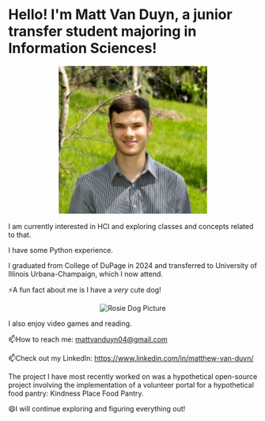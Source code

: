 

<!--
**MattV15/MattV15** is a ✨ _special_ ✨ repository because its `README.md` (this file) appears on your GitHub profile.

Here are some ideas to get you started:

- 🔭 I’m currently working on ...
- 🌱 I’m currently learning ...
- 👯 I’m looking to collaborate on ...
- 🤔 I’m looking for help with ...
- 💬 Ask me about ...
- 📫 How to reach me: ...
- 😄 Pronouns: ...
- ⚡ Fun fact: ...
-->
# Hello! I'm Matt Van Duyn, a junior transfer student majoring in Information Sciences!    
 <p align="center">
  <img src="2025-03-10 15_24_25.jpg" width="300" alt="Matt Van Duyn"/>
  <br>
  <em></em>

I am currently interested in HCI and exploring classes and concepts related to that. 

I have some Python experience.

I graduated from College of DuPage in 2024 and transferred to University of Illinois Urbana-Champaign, which I now attend.

⚡A fun fact about me is I have a _very_ cute dog!  
<p align="center">
  <img src="Rosie.jpg" width="300" alt="Rosie Dog Picture"/>
  <br>
  <em></em>

I also enjoy video games and reading. 


📫How to reach me: mattvanduyn04@gmail.com  

📫Check out my LinkedIn: https://www.linkedin.com/in/matthew-van-duyn/ 

The project I have most recently worked on was a hypothetical open-source project involving the implementation of a volunteer portal for a hypothetical food pantry: Kindness Place Food Pantry. 

😄I will continue exploring and figuring everything out!